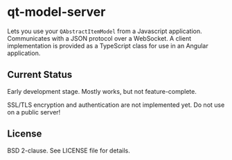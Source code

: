 # qt-model-server
Lets you use your `QAbstractItemModel` from a Javascript application. Communicates with a JSON protocol over a WebSocket. A client implementation is provided as a TypeScript class for use in an Angular application.

## Current Status
Early development stage. Mostly works, but not feature-complete.

SSL/TLS encryption and authentication are not implemented yet. Do not use on a public server!

## License
BSD 2-clause. See LICENSE file for details.
